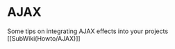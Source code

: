 <!-- Name: Howto/AJAX -->
<!-- Version: 1 -->
<!-- Last-Modified: 2006/08/30 13:03:53 -->
<!-- Author: demian -->

# AJAX
Some tips on integrating AJAX effects into your projects
[[SubWiki(Howto/AJAX)]]